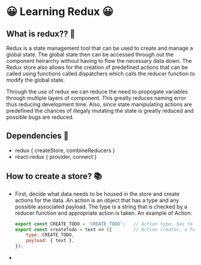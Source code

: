 # :grinning:  Learning Redux :grinning: 

## What is redux?? :thinking:
Redux is a state management tool that can be used to create and manage a global state. The global state then can be accessed through out the component heirarchy without having to flow the necessary data down. The Redux store also allows for the creation of predefined actions that can be called using functions called dispatchers which calls the reducer function to modify the global state. 

Through the use of redux we can reduce the need to propogate variables through multiple layers of component. This greatly reduces naming error thus reducing development time. Also, since state manipulating actions are predefined the chances of illegaly mutating the state is greatly reduced and possible bugs are reduced.  

## Dependencies :toolbox: 
* redux { createStore, combineReducers }
* react-redux { provider, connect }


## How to create a store? :books: 

* First, decide what data needs to be housed in the store and create actions for the data. An action is an object that has a type and any possible associated payload. The type is a string that is checked by a reducer function and appropriate action is taken. An example of Action: 

    ``` Javascript
    export const CREATE_TODO = 'CREATE_TODO';   // Action type, has to be a string
    export const createTodo = text => ({        // Action creator, a function that returns an action object. {type, payload}
        type: CREATE_TODO,
        payload: { text },
    });

    ```

* 